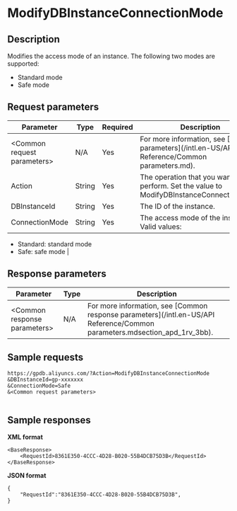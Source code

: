 # ModifyDBInstanceConnectionMode

## Description

Modifies the access mode of an instance. The following two modes are supported:

-   Standard mode
-   Safe mode

## Request parameters

|Parameter|Type|Required|Description|
|---------|----|--------|-----------|
|<Common request parameters\>|N/A|Yes|For more information, see [Common parameters](/intl.en-US/API Reference/Common parameters.md).|
|Action|String|Yes|The operation that you want to perform. Set the value to ModifyDBInstanceConnectionMode.|
|DBInstanceId|String|Yes|The ID of the instance.|
|ConnectionMode|String|Yes|The access mode of the instance. Valid values:

 -   Standard: standard mode
-   Safe: safe mode |

## Response parameters

|Parameter|Type|Description|
|---------|----|-----------|
|<Common response parameters\>|N/A|For more information, see [Common response parameters](/intl.en-US/API Reference/Common parameters.mdsection_apd_1rv_3bb).|

## Sample requests

```
https://gpdb.aliyuncs.com/?Action=ModifyDBInstanceConnectionMode
&DBInstanceId=gp-xxxxxxx
&ConnectionMode=Safe
&<Common request parameters>
			
```

## Sample responses

**XML format**

```
<BaseResponse> 
    <RequestId>8361E350-4CCC-4D28-B020-55B4DCB75D3B</RequestId>
</BaseResponse>
```

**JSON format**

```
{
    "RequestId":"8361E350-4CCC-4D28-B020-55B4DCB75D3B",
}
```

